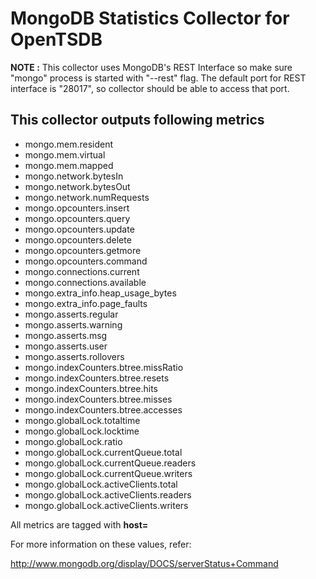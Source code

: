 MongoDB Statistics Collector for OpenTSDB
=========================================

**NOTE :** This collector uses MongoDB's REST Interface so make sure "mongo" process
is started with "--rest" flag. The default port for REST interface is "28017", so
collector should be able to access that port.

This collector outputs following metrics
----------------------------------------

* mongo.mem.resident
* mongo.mem.virtual
* mongo.mem.mapped
* mongo.network.bytesIn
* mongo.network.bytesOut
* mongo.network.numRequests
* mongo.opcounters.insert
* mongo.opcounters.query
* mongo.opcounters.update
* mongo.opcounters.delete
* mongo.opcounters.getmore
* mongo.opcounters.command
* mongo.connections.current
* mongo.connections.available
* mongo.extra_info.heap_usage_bytes
* mongo.extra_info.page_faults
* mongo.asserts.regular
* mongo.asserts.warning
* mongo.asserts.msg
* mongo.asserts.user
* mongo.asserts.rollovers
* mongo.indexCounters.btree.missRatio
* mongo.indexCounters.btree.resets
* mongo.indexCounters.btree.hits
* mongo.indexCounters.btree.misses
* mongo.indexCounters.btree.accesses
* mongo.globalLock.totaltime
* mongo.globalLock.locktime
* mongo.globalLock.ratio
* mongo.globalLock.currentQueue.total
* mongo.globalLock.currentQueue.readers
* mongo.globalLock.currentQueue.writers
* mongo.globalLock.activeClients.total
* mongo.globalLock.activeClients.readers
* mongo.globalLock.activeClients.writers

All metrics are tagged with **host=**

For more information on these values, refer:

http://www.mongodb.org/display/DOCS/serverStatus+Command
